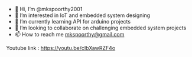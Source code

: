- 👋 Hi, I’m @mkspoorthy2001
- 👀 I’m interested in IoT and embedded system designing
- 🌱 I’m currently learning API for arduino projects
- 💞️ I’m looking to collaborate on challenging embedded system projects
- 📫 How to reach me mkspoorthy@gmail.com

Youtube link : https://youtu.be/cIbXawRZF4o

<!---
spoorthymk/spoorthymk is a ✨ special ✨ repository because its `README.md` (this file) appears on your GitHub profile.
You can click the Preview link to take a look at your changes.
--->
